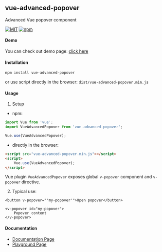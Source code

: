 [mit-image]: https://img.shields.io/badge/License-MIT-yellow.svg
[mit-url]: https://opensource.org/licenses/MIT
[npm-version-image]: https://img.shields.io/npm/v/vue-advanced-popover?maxAge=2592000
[npm-url]: https://www.npmjs.com/package/vue-advanced-popover

## vue-advanced-popover
Advanced Vue popover component

[![MIT][mit-image]][mit-url]
[![npm][npm-version-image]][npm-url]

#### Demo
You can check out demo page:
<a href="https://filiprak.github.io/vue-advanced-popover" target="_blank">
    click here
</a>

#### Installation
```bash
npm install vue-advanced-popover
```
or use script directly in the browser: `dist/vue-advanced-popover.min.js`

#### Usage
1. Setup
- npm:
```js
import Vue from 'vue';
import VueAdvancedPopover from 'vue-advanced-popover';

Vue.use(VueAdvancedPopover);
```
- directly in the browser:
```html
<script src="vue-advanced-popover.min.js"></script>
<script>
    Vue.use(VueAdvancedPopover);
</script>
```
Vue plugin `VueAdvancedPopover` exposes global `v-popover` component and `v-popover` directive.

2. Typical use:
```
<button v-popover="'my-popover'">Open popover</button>

<v-popover id="my-popover">
    Popover content
</v-popover>
```

#### Documentation
- <a href="https://filiprak.github.io/vue-advanced-popover/#/docs" target="_blank">
      Documentation Page
  </a>
- <a href="https://filiprak.github.io/vue-advanced-popover/#/playground" target="_blank">
      Playground Page
  </a>